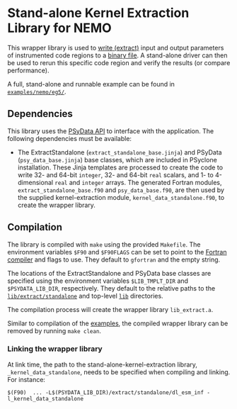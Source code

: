 # Stand-alone Kernel Extraction Library for NEMO

This wrapper library is used to [write (extract)](
https://psyclone.readthedocs.io/en/stable/psyke.html)
input and output parameters of instrumented code regions to a [binary file](
https://psyclone.readthedocs.io/en/stable/psyke.html#extraction_libraries).
A stand-alone driver can then be used to rerun this specific code region and
verify the results (or compare performance).

A full, stand-alone and runnable example can be found in
[``examples/nemo/eg5/``](
https://github.com/stfc/PSyclone/tree/master/examples/nemo/eg5).

## Dependencies

This library uses the [PSyData API](
https://psyclone.readthedocs.io/en/stable/psy_data.html) to interface with
the application. The following dependencies must be available:

- The ExtractStandalone (``extract_standalone_base.jinja``) and PSyData
  (``psy_data_base.jinja``) base classes, which are included in PSyclone
  installation. These Jinja templates are processed to create the
  code to write 32- and 64-bit ``integer``, 32- and 64-bit ``real`` scalars,
  and 1- to 4-dimensional ``real`` and ``integer`` arrays. The generated
  Fortran modules, ``extract_standalone_base.f90`` and ``psy_data_base.f90``,
  are then used by the supplied kernel-extraction module,
  ``kernel_data_standalone.f90``, to create the wrapper library.

## Compilation

The library is compiled with ``make`` using the provided ``Makefile``. The
environment variables ``$F90`` and ``$F90FLAGS`` can be set to point to the
[Fortran compiler](./../../../README.md#compilation) and flags to use. They
default to ``gfortran`` and the empty string.

The locations of the ExtractStandalone and PSyData base classes are
specified using the environment variables ``$LIB_TMPLT_DIR`` and
``$PSYDATA_LIB_DIR``, respectively. They default to the relative paths to
the [``lib/extract/standalone``](./../) and top-level [``lib``](./../../../)
directories.

The compilation process will create the wrapper library
``lib_extract.a``.

Similar to compilation of the [examples](
https://psyclone.readthedocs.io/en/latest/examples.html#compilation), the
compiled wrapper library can be removed by running ``make clean``. 

### Linking the wrapper library

At link time, the path to the stand-alone-kernel-extraction library,
``_kernel_data_standalone``, needs to be specified when compiling and linking.
For instance:

```shell
$(F90)  ... -L$(PSYDATA_LIB_DIR)/extract/standalone/dl_esm_inf -l_kernel_data_standalone
```


<!--
## Licence

-------------------------------------------------------------------------------

BSD 3-Clause License

Copyright (c) 2023, Science and Technology Facilities Council.
All rights reserved.

Redistribution and use in source and binary forms, with or without
modification, are permitted provided that the following conditions are met:

* Redistributions of source code must retain the above copyright notice, this
  list of conditions and the following disclaimer.

* Redistributions in binary form must reproduce the above copyright notice,
  this list of conditions and the following disclaimer in the documentation
  and/or other materials provided with the distribution.

* Neither the name of the copyright holder nor the names of its
  contributors may be used to endorse or promote products derived from
  this software without specific prior written permission.

THIS SOFTWARE IS PROVIDED BY THE COPYRIGHT HOLDERS AND CONTRIBUTORS
"AS IS" AND ANY EXPRESS OR IMPLIED WARRANTIES, INCLUDING, BUT NOT
LIMITED TO, THE IMPLIED WARRANTIES OF MERCHANTABILITY AND FITNESS
FOR A PARTICULAR PURPOSE ARE DISCLAIMED. IN NO EVENT SHALL THE
COPYRIGHT HOLDER OR CONTRIBUTORS BE LIABLE FOR ANY DIRECT, INDIRECT,
INCIDENTAL, SPECIAL, EXEMPLARY, OR CONSEQUENTIAL DAMAGES (INCLUDING,
BUT NOT LIMITED TO, PROCUREMENT OF SUBSTITUTE GOODS OR SERVICES;
LOSS OF USE, DATA, OR PROFITS; OR BUSINESS INTERRUPTION) HOWEVER
CAUSED AND ON ANY THEORY OF LIABILITY, WHETHER IN CONTRACT, STRICT
LIABILITY, OR TORT (INCLUDING NEGLIGENCE OR OTHERWISE) ARISING IN
ANY WAY OUT OF THE USE OF THIS SOFTWARE, EVEN IF ADVISED OF THE
POSSIBILITY OF SUCH DAMAGE.

-------------------------------------------------------------------------------
Authors: J. Henrichs, Bureau of Meteorology,
-->
